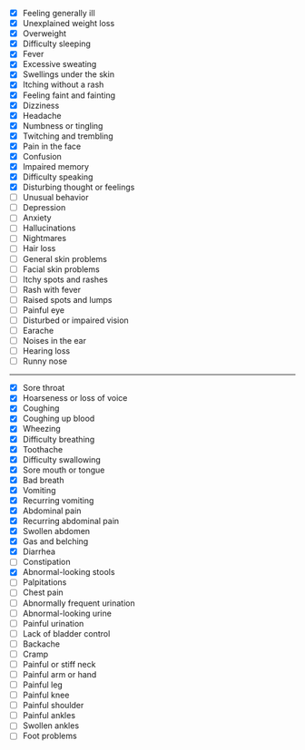 - [x] Feeling generally ill
- [x] Unexplained weight loss
- [x] Overweight
- [x] Difficulty sleeping
- [x] Fever
- [x] Excessive sweating
- [x] Swellings under the skin
- [x] Itching without a rash
- [x] Feeling faint and fainting
- [x] Dizziness
- [x] Headache
- [x] Numbness or tingling
- [x] Twitching and trembling
- [x] Pain in the face
- [x] Confusion
- [x] Impaired memory
- [x] Difficulty speaking
- [x] Disturbing thought or feelings
- [ ] Unusual behavior
- [ ] Depression
- [ ] Anxiety
- [ ] Hallucinations
- [ ] Nightmares
- [ ] Hair loss
- [ ] General skin problems
- [ ] Facial skin problems
- [ ] Itchy spots and rashes
- [ ] Rash with fever
- [ ] Raised spots and lumps
- [ ] Painful eye
- [ ] Disturbed or impaired vision
- [ ] Earache
- [ ] Noises in the ear
- [ ] Hearing loss
- [ ] Runny nose

---

- [x] Sore throat
- [x] Hoarseness or loss of voice
- [x] Coughing
- [x] Coughing up blood
- [x] Wheezing
- [x] Difficulty breathing
- [x] Toothache
- [x] Difficulty swallowing
- [x] Sore mouth or tongue
- [x] Bad breath
- [x] Vomiting
- [x] Recurring vomiting
- [x] Abdominal pain
- [x] Recurring abdominal pain
- [x] Swollen abdomen
- [x] Gas and belching
- [x] Diarrhea
- [ ] Constipation
- [x] Abnormal-looking stools
- [ ] Palpitations
- [ ] Chest pain
- [ ] Abnormally frequent urination
- [ ] Abnormal-looking urine
- [ ] Painful urination
- [ ] Lack of bladder control
- [ ] Backache
- [ ] Cramp
- [ ] Painful or stiff neck
- [ ] Painful arm or hand
- [ ] Painful leg
- [ ] Painful knee
- [ ] Painful shoulder
- [ ] Painful ankles
- [ ] Swollen ankles
- [ ] Foot problems
